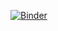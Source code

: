 [![Binder](https://mybinder.org/badge_logo.svg)](https://mybinder.org/v2/gh/Myrtilles/main?labpath=https%3A%2F%2Fgithub.com%2FMyrtilles%2FIAD_tasks%2Fblob%2Fmain%2Ftask2%2520%2810.10.2023%29%2Ftask%25202.ipynb)
